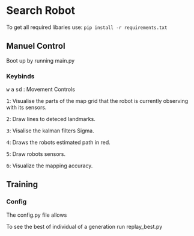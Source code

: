 # Search Robot

To get all required libaries use: `pip install -r requirements.txt`

## Manuel Control

Boot up by running main.py

### Keybinds

<kbd>w</kbd> <kbd>a</kbd> <kbd>s</kbd><kbd>d</kbd> : Movement Controls

<kbd>1</kbd>: Visualise the parts of the map grid that the robot is currently observing with its sensors.

<kbd>2</kbd>: Draw lines to deteced landmarks.

<kbd>3</kbd>: Visalise the kalman filters Sigma.

<kbd>4</kbd>: Draws the robots estimated path in red.

<kbd>5</kbd>: Draw robots sensors.

<kbd>6</kbd>: Visualize the mapping accuracy.

## Training
### Config
The config.py file allows 

To see the best of individual of a generation run replay_best.py